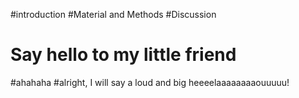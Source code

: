 #introduction
#Material and Methods
#Discussion
# Say hello to my little friend
#ahahaha
#alright, I will say a loud and big heeeelaaaaaaaaouuuuu!
